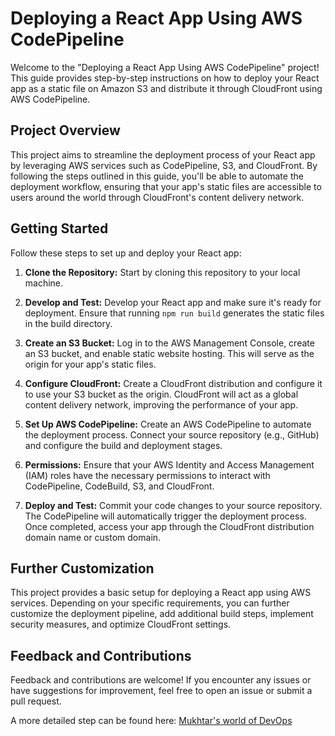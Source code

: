 # Deploying a React App Using AWS CodePipeline

Welcome to the "Deploying a React App Using AWS CodePipeline" project! This guide provides step-by-step instructions on how to deploy your React app as a static file on Amazon S3 and distribute it through CloudFront using AWS CodePipeline.


## Project Overview

This project aims to streamline the deployment process of your React app by leveraging AWS services such as CodePipeline, S3, and CloudFront. By following the steps outlined in this guide, you'll be able to automate the deployment workflow, ensuring that your app's static files are accessible to users around the world through CloudFront's content delivery network.

## Getting Started

Follow these steps to set up and deploy your React app:

1. **Clone the Repository:** Start by cloning this repository to your local machine.

2. **Develop and Test:** Develop your React app and make sure it's ready for deployment. Ensure that running `npm run build` generates the static files in the build directory.

3. **Create an S3 Bucket:** Log in to the AWS Management Console, create an S3 bucket, and enable static website hosting. This will serve as the origin for your app's static files.

4. **Configure CloudFront:** Create a CloudFront distribution and configure it to use your S3 bucket as the origin. CloudFront will act as a global content delivery network, improving the performance of your app.

5. **Set Up AWS CodePipeline:** Create an AWS CodePipeline to automate the deployment process. Connect your source repository (e.g., GitHub) and configure the build and deployment stages.

6. **Permissions:** Ensure that your AWS Identity and Access Management (IAM) roles have the necessary permissions to interact with CodePipeline, CodeBuild, S3, and CloudFront.

7. **Deploy and Test:** Commit your code changes to your source repository. The CodePipeline will automatically trigger the deployment process. Once completed, access your app through the CloudFront distribution domain name or custom domain.

## Further Customization

This project provides a basic setup for deploying a React app using AWS services. Depending on your specific requirements, you can further customize the deployment pipeline, add additional build steps, implement security measures, and optimize CloudFront settings.

## Feedback and Contributions

Feedback and contributions are welcome! If you encounter any issues or have suggestions for improvement, feel free to open an issue or submit a pull request.

A more detailed step can be found here: [Mukhtar's world of DevOps](https://mukhtarabassgiwa.hashnode.dev/revolutionizing-deployment-unleashing-the-power-of-aws-codepipeline-to-deploy-your-dynamic-react-app-served-seamlessly-through-cloudfront)

